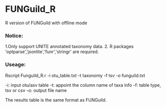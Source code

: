 # FUNGuild_R
R version of FUNGuild with offline mode

### Notice:
1.Only support UNITE annotated taxonomy data.
2. R packages 'optparse','jsonlite','funr','stringr' are required.

### Useage:
Rscript Funguild_R.r -i otu_table.txt -t taxonomy -f tsv -o funguild.txt

-i: input otu/asv table
-t: appoint the column name of taxa info
-f: table type, tsv or csv
-o: output file name

The results table is the same format as FUNGuild.
